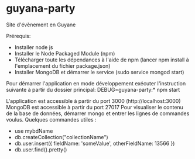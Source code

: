 # guyana-party

Site d'évènement en Guyane

Prérequis:
  * Installer node js
  * Installer le Node Packaged Module (npm)
  * Télécharger toute les dépendances à l'aide de npm (lancer npm install à l'emplacement du fichier package.json)
  * Installer MongoDB et démarrer le service (sudo service mongod start)
  
  Pour démarrer l'application en mode développement exécuter l'instruction suivante à partir du dossier principal: DEBUG=guyana-party:* npm start
  
  L'application est accessible à partir du port 3000 (http://localhost:3000)
  MongoDB est accessible à partir du port 27017
  Pour visualiser le contenu de la base de données, démarrer mongo et entrer les lignes de commandes voulus. Quelques commandes utiles : 
  * use mybdName
  * db.createCollection("collectionName")
  * db.user.insert({ fieldName: 'someValue', otherFieldName: 13566 })
  * db.user.find().pretty()
